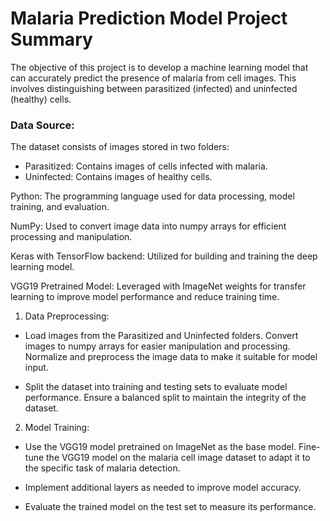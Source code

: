 # Malaria Prediction Model Project Summary

The objective of this project is to develop a machine learning model that can accurately predict the presence of malaria from cell images. This involves distinguishing between parasitized (infected) and uninfected (healthy) cells.

### Data Source:

The dataset consists of images stored in two folders:
  - Parasitized: Contains images of cells infected with malaria.
  - Uninfected: Contains images of healthy cells.

Python: The programming language used for data processing, model training, and evaluation.

NumPy: Used to convert image data into numpy arrays for efficient processing and manipulation.

Keras with TensorFlow backend: Utilized for building and training the deep learning model.

VGG19 Pretrained Model: Leveraged with ImageNet weights for transfer learning to improve model performance and reduce training time.

1) Data Preprocessing:
  - Load images from the Parasitized and Uninfected folders.
  Convert images to numpy arrays for easier manipulation and processing.
  Normalize and preprocess the image data to make it suitable for model input.

  - Split the dataset into training and testing sets to evaluate model performance.
  Ensure a balanced split to maintain the integrity of the dataset.

2) Model Training:

  - Use the VGG19 model pretrained on ImageNet as the base model.
  Fine-tune the VGG19 model on the malaria cell image dataset to adapt it to the specific task of malaria detection.

  - Implement additional layers as needed to improve model accuracy.

  - Evaluate the trained model on the test set to measure its performance. 
